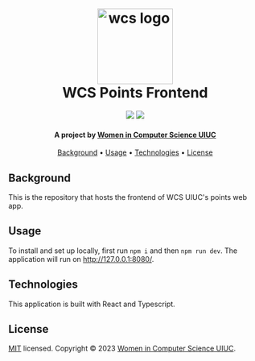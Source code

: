 <h1 align="center">
  <a href="http://wcs.illinois.edu/"><img src="http://wcs.illinois.edu/assets/img/wcs/logo.png" alt="wcs logo" width="150"></a>
  <br/>
  WCS Points Frontend
  </br>
</h1>

<p align="center">
    <img src="https://img.shields.io/github/checks-status/hack4impact-uiuc/mern-template/main?style=flat-square">
    <img src="https://img.shields.io/badge/license-MIT-blue?style=flat-square">
</p>

<h4 align="center">A project by <a href="http://wcs.illinois.edu/" target="_blank">Women in Computer Science UIUC</a> </h4>

<p align="center">
  <a href="#background">Background</a> •
  <a href="#usage">Usage</a> •
  <a href="#technologies">Technologies</a> •
  <a href="#license">License</a>
</p>

## Background

This is the repository that hosts the frontend of WCS UIUC's points web app.

## Usage

To install and set up locally, first run `npm i` and then `npm run dev`. The application will run on http://127.0.0.1:8080/.

## Technologies

This application is built with React and Typescript.

## License

[MIT](https://opensource.org/license/mit/) licensed. Copyright © 2023 [Women in Computer Science UIUC](https://github.com/IllinoisWCS).
